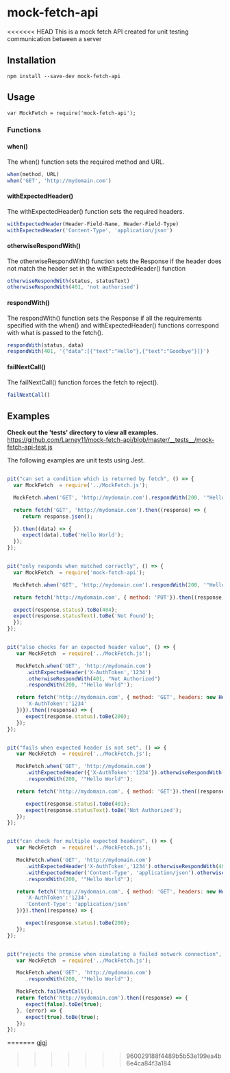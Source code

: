 # mock-fetch-api
<<<<<<< HEAD
This is a mock fetch API created for unit testing communication between a server

## Installation
    npm install --save-dev mock-fetch-api

## Usage
    var MockFetch = require('mock-fetch-api');

### Functions

#### when()
The when() function sets the required method and URL.  
```js
when(method, URL)    
when('GET', 'http://mydomain.com')    
```

#### withExpectedHeader()
The withExpectedHeader() function sets the required headers.  
```js
withExpectedHeader(Header-Field-Name, Header-Field-Type)  
withExpectedHeader('Content-Type', 'application/json')  
```


#### otherwiseRespondWith()
The otherwiseRespondWith() function sets the Response if the header does not match the header set in the withExpectedHeader() function  
```js
otherwiseRespondWith(status, statusText)  
otherwiseRespondWith(401, 'not authorised')  
```

#### respondWith()
The respondWith() function sets the Response if all the requirements specified with the when() and withExpectedHeader() functions correspond with what is passed to the fetch().  
```js
respondWith(status, data)  
respondWith(401, '{"data":[{"text":"Hello"},{"text":"Goodbye"}]}')  
```

#### failNextCall()
The failNextCall() function forces the fetch to reject().  
```js
failNextCall()
```

## Examples
<strong>Check out the '__tests__' directory to view all examples. </strong> https://github.com/Larney11/mock-fetch-api/blob/master/__tests__/mock-fetch-api-test.js  

The following examples are unit tests using Jest.  

```js

pit("can set a condition which is returned by fetch", () => {
  var MockFetch  = require('../MockFetch.js');

  MockFetch.when('GET', 'http://mydomain.com').respondWith(200, '"Hello World"');

  return fetch('GET', 'http://mydomain.com').then((response) => {
     return response.json();

  }).then((data) => {
     expect(data).toBe('Hello World');
  });
});


pit("only responds when matched correctly", () => {
  var MockFetch  = require('mock-fetch-api');

  MockFetch.when('GET', 'http://mydomain.com').respondWith(200, '"Hello World"');

  return fetch('http://mydomain.com', { method: 'PUT'}).then((response) => {

  expect(response.status).toBe(404);
  expect(response.statusText).toBe('Not Found');
  });
});    


pit("also checks for an expected header value", () => {
   var MockFetch  = require('../MockFetch.js');

   MockFetch.when('GET', 'http://mydomain.com')
      .withExpectedHeader('X-AuthToken','1234')
      .otherwiseRespondWith(401, "Not Authorized")
      .respondWith(200, '"Hello World"');

   return fetch('http://mydomain.com', { method: 'GET', headers: new Headers({
      'X-AuthToken':'1234'
   })}).then((response) => {
      expect(response.status).toBe(200);
   });
});


pit("fails when expected header is not set", () => {
   var MockFetch  = require('../MockFetch.js');

   MockFetch.when('GET', 'http://mydomain.com')
      .withExpectedHeader({'X-AuthToken':'1234'}).otherwiseRespondWith(401, "Not Authorized")
      .respondWith(200, '"Hello World"');

   return fetch('http://mydomain.com', { method: 'GET'}).then((response) => {

      expect(response.status).toBe(401);
      expect(response.statusText).toBe('Not Authorized');
   });
});


pit("can check for multiple expected headers", () => {
   var MockFetch  = require('../MockFetch.js');

   MockFetch.when('GET', 'http://mydomain.com')
      .withExpectedHeader('X-AuthToken','1234').otherwiseRespondWith(401, "Not Authorized")
      .withExpectedHeader('Content-Type', 'application/json').otherwiseRespondWith(404, "Not Found")
      .respondWith(200, '"Hello World"');

   return fetch('http://mydomain.com', { method: 'GET', headers: new Headers({
      'X-AuthToken':'1234',
      'Content-Type': 'application/json'
   })}).then((response) => {

      expect(response.status).toBe(200);
   });
});


pit("rejects the promise when simulating a failed network connection", () => {
   var MockFetch  = require('../MockFetch.js');

   MockFetch.when('GET', 'http://mydomain.com')
      .respondWith(200, '"Hello World"');

   MockFetch.failNextCall();
   return fetch('http://mydomain.com').then((response) => {
      expect(false).toBe(true);
   }, (error) => {
      expect(true).toBe(true);
   });
});
```
=======
gjgj
>>>>>>> 960029188f4489b5b53e199ea4b6e4ca84f3a184
